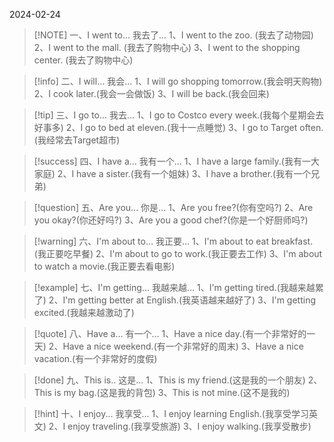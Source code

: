 2024-02-24

> [!NOTE] 一、I went to...
> 我去了...
> 1、I went  to the zoo. (我去了动物园)
> 2、I went  to the mall. (我去了购物中心)
> 3、I went  to  the shopping center. (我去了购物中心)


> [!info] 二、I will...
> 我会...
>1、I will go shopping tomorrow.(我会明天购物)
>2、I cook later.(我会一会做饭)
>3、I will be back.(我会回来)


> [!tip] 三、I go to...
> 我去...
> 1、I go to Costco  every week.(我每个星期会去好事多)
> 2、I go to bed at eleven.(我十一点睡觉)
> 3、I go to Target often.(我经常去Target超市)


> [!success] 四、I have a...
> 我有一个...
>1、I have a large family.(我有一大家庭)
>2、I have a sister.(我有一个姐妹)
>3、I have a brother.(我有一个兄弟)


> [!question] 五、Are you...
> 你是...
> 1、Are you free?(你有空吗?)
> 2、Are you okay?(你还好吗?)
> 3、Are you a good chef?(你是一个好厨师吗?)


> [!warning] 六、I'm about to...
> 我正要...
>1、I'm about to eat breakfast.(我正要吃早餐)
>2、I'm about to go to work.(我正要去工作)
>3、I'm about to watch a movie.(我正要去看电影)


> [!example] 七、I'm getting...
> 我越来越...
>1、I'm getting tired.(我越来越累了)
>2、I'm getting better at English.(我英语越来越好了)
>3、I'm getting excited.(我越来越激动了)


> [!quote] 八、Have a...
> 有一个...
> 1、Have a nice day.(有一个非常好的一天)
> 2、Have a nice weekend.(有一个非常好的周末)
> 3、Have a nice vacation.(有一个非常好的度假)


> [!done] 九、This is..
> 这是...
>1、This is my friend.(这是我的一个朋友)
>2、This is my bag.(这是我的背包)
>3、This is not mine.(这不是我的)


> [!hint] 十、I enjoy...
> 我享受...
> 1、I enjoy learning English.(我享受学习英文)
> 2、I enjoy traveling.(我享受旅游)
> 3、I enjoy walking.(我享受散步)
